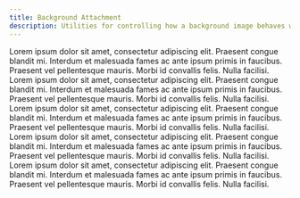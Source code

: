 ```yaml
---
title: Background Attachment
description: Utilities for controlling how a background image behaves when scrolling.
---
```

<table-utility prefix="bg" property="background-attachment" class="mb-lg"></table-utility>
<card-example>
	<div class="relative container h-full rounded-md bg-surface-1 p-sm">
		<div class="absolute inset-0 bg-grid mix-blend-plus-lighter"></div>
		<div class="relative flex flex-col gap-sm">
			<div class="text-white bg-fixed bg-cover bg-no-repeat border-b border-alpha-1 p-sm" style="background-image: url('https://unsplash.it/1024/600')">Lorem ipsum dolor sit amet, consectetur adipiscing elit. Praesent congue blandit mi. Interdum et malesuada fames ac ante ipsum primis in faucibus. Praesent vel pellentesque mauris. Morbi id convallis felis. Nulla facilisi.</div>
			<div class="text-white bg-local bg-cover bg-no-repeat border-b border-alpha-1 p-sm h-100 overflow-auto" style="background-image: url('https://unsplash.it/1024/600')">Lorem ipsum dolor sit amet, consectetur adipiscing elit. Praesent congue blandit mi. Interdum et malesuada fames ac ante ipsum primis in faucibus. Praesent vel pellentesque mauris. Morbi id convallis felis. Nulla facilisi. Lorem ipsum dolor sit amet, consectetur adipiscing elit. Praesent congue blandit mi. Interdum et malesuada fames ac ante ipsum primis in faucibus. Praesent vel pellentesque mauris. Morbi id convallis felis. Nulla facilisi.</div>
			<div class="text-white bg-scroll bg-cover bg-no-repeat p-sm h-100 overflow-auto" style="background-image: url('https://unsplash.it/1024/600')">Lorem ipsum dolor sit amet, consectetur adipiscing elit. Praesent congue blandit mi. Interdum et malesuada fames ac ante ipsum primis in faucibus. Praesent vel pellentesque mauris. Morbi id convallis felis. Nulla facilisi. Lorem ipsum dolor sit amet, consectetur adipiscing elit. Praesent congue blandit mi. Interdum et malesuada fames ac ante ipsum primis in faucibus. Praesent vel pellentesque mauris. Morbi id convallis felis. Nulla facilisi.</div>
		</div>
	</div>
</card-example>